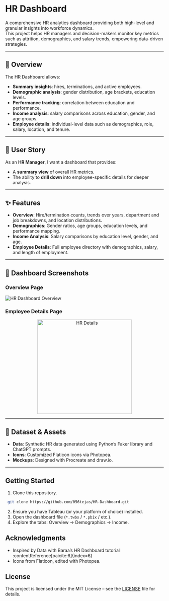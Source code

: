 # HR Dashboard

A comprehensive HR analytics dashboard providing both high-level and granular insights into workforce dynamics.  
This project helps HR managers and decision-makers monitor key metrics such as attrition, demographics, and salary trends, empowering data-driven strategies.

---

## 📌 Overview

The HR Dashboard allows:
- **Summary insights**: hires, terminations, and active employees.
- **Demographic analysis**: gender distribution, age brackets, education levels.
- **Performance tracking**: correlation between education and performance.
- **Income analysis**: salary comparisons across education, gender, and age groups.
- **Employee details**: individual-level data such as demographics, role, salary, location, and tenure.

---

## 👤 User Story

As an **HR Manager**, I want a dashboard that provides:
- A **summary view** of overall HR metrics.  
- The ability to **drill down** into employee-specific details for deeper analysis.

---

## ✨ Features

- **Overview**: Hire/termination counts, trends over years, department and job breakdowns, and location distributions.  
- **Demographics**: Gender ratios, age groups, education levels, and performance mapping.  
- **Income Analysis**: Salary comparisons by education level, gender, and age.  
- **Employee Details**: Full employee directory with demographics, salary, and length of employment.  

---

## 📸 Dashboard Screenshots

### Overview Page
![HR Dashboard Overview](HR%20Summary.png)

### Employee Details Page
<p align="center">
  <img src="HR Details.png" width="300" alt="HR Details" />
</p>

---

## 📂 Dataset & Assets

- **Data**: Synthetic HR data generated using Python’s Faker library and ChatGPT prompts.  
- **Icons**: Customized Flaticon icons via Photopea.  
- **Mockups**: Designed with Procreate and draw.io.  

---

## Getting Started
1. Clone this repository.
  ```bash
   git clone https://github.com/056tejas/HR-Dashboard.git
  ```
2. Ensure you have Tableau (or your platform of choice) installed.
3. Open the dashboard file (`*.twbx` / `*.pbix` / etc.).
4. Explore the tabs: Overview → Demographics → Income.

## Acknowledgments
- Inspired by Data with Baraa’s HR Dashboard tutorial :contentReference[oaicite:6]{index=6}
- Icons from Flaticon, edited with Photopea.

## License
This project is licensed under the MIT License – see the [LICENSE](LICENSE) file for details.
